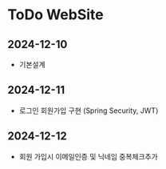 <h1>ToDo WebSite</h1>

## 2024-12-10
- 기본설계

## 2024-12-11
- 로그인 회원가입 구현 (Spring Security, JWT)

## 2024-12-12
- 회원 가입시 이메일인증 및 닉네임 중복체크추가 
